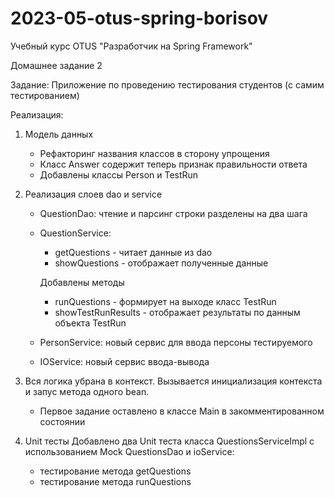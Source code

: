 # 2023-05-otus-spring-borisov
Учебный курс OTUS "Разработчик на Spring Framework"

Домашнее задание 2

Задание:
Приложение по проведению тестирования студентов (с самим тестированием)

Реализация:
1. Модель данных 
     - Рефакторинг названия классов в сторону упрощения
	 - Класс Answer содержит теперь признак правильности ответа
	 - Добавлены классы Person и TestRun
	 
2. Реализация слоев dao и service
     - QuestionDao: чтение и парсинг строки разделены на два шага
	 - QuestionService: 
         - getQuestions  - читает данные из dao
         - showQuestions - отображает полученные данные 
		  
         Добавлены методы
         - runQuestions       - формирует на выходе класс TestRun
         - showTestRunResults - отображает результаты по данным объекта TestRun
	 
     - PersonService: новый сервис для ввода персоны тестируемого	 
	 - IOService:     новый сервис ввода-вывода

3. Вся логика убрана в контекст. Вызывается инициализация контекста и запус метода одного bean.
     - Первое задание оставлено в классе Main в закомментированном состоянии

2. Unit тесты
     Добавлено два Unit теста класса QuestionsServiceImpl с использованием Mock QuestionsDao и ioService:
	 - тестирование метода getQuestions
	 - тестирование метода runQuestions
